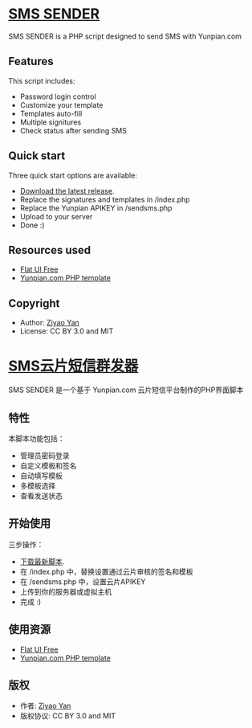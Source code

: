 # [SMS SENDER](https://github.com/yzyjim/smssender)

SMS SENDER is a PHP script designed to send SMS with Yunpian.com

## Features

This script includes:

- Password login control
- Customize your template
- Templates auto-fill
- Multiple signitures
- Check status after sending SMS

## Quick start

Three quick start options are available:

- [Download the latest release](https://github.com/yzyjim/smssender).
- Replace the signatures and templates in /index.php
- Replace the Yunpian APIKEY in /sendsms.php
- Upload to your server
- Done :)

## Resources used

+ [Flat UI Free](http://designmodo.github.io/Flat-UI/)
+ [Yunpian.com PHP template](https://github.com/yunpian)

## Copyright

- Author: [Ziyao Yan](http://www.yanziyao.cn)
- License: CC BY 3.0 and MIT


# [SMS云片短信群发器](https://github.com/yzyjim/smssender)

SMS SENDER 是一个基于 Yunpian.com 云片短信平台制作的PHP界面脚本

## 特性

本脚本功能包括：

- 管理员密码登录
- 自定义模板和签名
- 自动填写模板
- 多模板选择
- 查看发送状态

## 开始使用

三步操作：

- [下载最新脚本](https://github.com/yzyjim/smssender).
- 在  /index.php 中，替换设置通过云片审核的签名和模板
- 在 /sendsms.php 中，设置云片APIKEY
- 上传到你的服务器或虚拟主机
- 完成 :)

## 使用资源

+ [Flat UI Free](http://designmodo.github.io/Flat-UI/)
+ [Yunpian.com PHP template](https://github.com/yunpian)

## 版权

- 作者: [Ziyao Yan](http://www.yanziyao.cn)
- 版权协议: CC BY 3.0 and MIT
